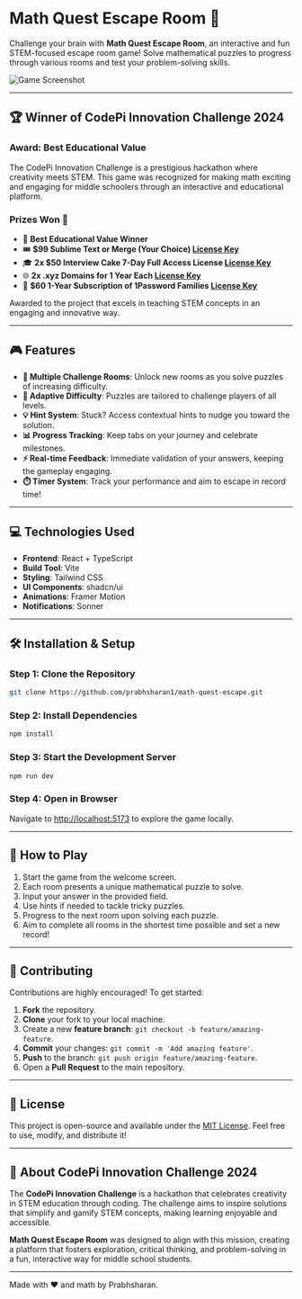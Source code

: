 # Math Quest Escape Room 🧬

Challenge your brain with **Math Quest Escape Room**, an interactive and fun STEM-focused escape room game! Solve mathematical puzzles to progress through various rooms and test your problem-solving skills.

![Game Screenshot](https://d112y698adiu2z.cloudfront.net/photos/production/software_photos/003/194/855/datas/gallery.jpg)

---

## 🏆 Winner of CodePi Innovation Challenge 2024

### **Award**: Best Educational Value

The CodePi Innovation Challenge is a prestigious hackathon where creativity meets STEM. This game was recognized for making math exciting and engaging for middle schoolers through an interactive and educational platform.

### **Prizes Won** 🎁
- 🏅 **Best Educational Value Winner**
- 🎟️ **$99 Sublime Text or Merge (Your Choice) [License Key](https://giphy.com/gifs/rickroll-rick-astley-never-gonna-give-you-up-Vuw9m5wXviFIQ)**
- 🎓 **2x $50 Interview Cake 7-Day Full Access License [License Key](https://giphy.com/gifs/rickroll-rick-astley-never-gonna-give-you-up-Vuw9m5wXviFIQ)**
- 🌐 **2x .xyz Domains for 1 Year Each  [License Key](https://giphy.com/gifs/rickroll-rick-astley-never-gonna-give-you-up-Vuw9m5wXviFIQ)**
- 🔐 **$60 1-Year Subscription of 1Password Families  [License Key](https://giphy.com/gifs/rickroll-rick-astley-never-gonna-give-you-up-Vuw9m5wXviFIQ)**

Awarded to the project that excels in teaching STEM concepts in an engaging and innovative way.

---

## 🎮 Features

- **🧩 Multiple Challenge Rooms**: Unlock new rooms as you solve puzzles of increasing difficulty.
- **🎯 Adaptive Difficulty**: Puzzles are tailored to challenge players of all levels.
- **💡 Hint System**: Stuck? Access contextual hints to nudge you toward the solution.
- **📊 Progress Tracking**: Keep tabs on your journey and celebrate milestones.
- **⚡ Real-time Feedback**: Immediate validation of your answers, keeping the gameplay engaging.
- **⏱️ Timer System**: Track your performance and aim to escape in record time!

---

## 💻 Technologies Used

- **Frontend**: React + TypeScript
- **Build Tool**: Vite
- **Styling**: Tailwind CSS
- **UI Components**: shadcn/ui
- **Animations**: Framer Motion
- **Notifications**: Sonner

---

## 🛠️ Installation & Setup

### Step 1: Clone the Repository
```bash
git clone https://github.com/prabhsharan1/math-quest-escape.git
```

### Step 2: Install Dependencies
```bash
npm install
```

### Step 3: Start the Development Server
```bash
npm run dev
```

### Step 4: Open in Browser
Navigate to [http://localhost:5173](http://localhost:5173) to explore the game locally.

---

## 🎯 How to Play

1. Start the game from the welcome screen.
2. Each room presents a unique mathematical puzzle to solve.
3. Input your answer in the provided field.
4. Use hints if needed to tackle tricky puzzles.
5. Progress to the next room upon solving each puzzle.
6. Aim to complete all rooms in the shortest time possible and set a new record!

---

## 🤝 Contributing

Contributions are highly encouraged! To get started:

1. **Fork** the repository.
2. **Clone** your fork to your local machine.
3. Create a new **feature branch**: `git checkout -b feature/amazing-feature`.
4. **Commit** your changes: `git commit -m 'Add amazing feature'`.
5. **Push** to the branch: `git push origin feature/amazing-feature`.
6. Open a **Pull Request** to the main repository.

---

## 📃 License

This project is open-source and available under the [MIT License](LICENSE). Feel free to use, modify, and distribute it!

---

## 🌟 About CodePi Innovation Challenge 2024

The **CodePi Innovation Challenge** is a hackathon that celebrates creativity in STEM education through coding. The challenge aims to inspire solutions that simplify and gamify STEM concepts, making learning enjoyable and accessible.

**Math Quest Escape Room** was designed to align with this mission, creating a platform that fosters exploration, critical thinking, and problem-solving in a fun, interactive way for middle school students.

---

Made with ❤️ and math by Prabhsharan.
